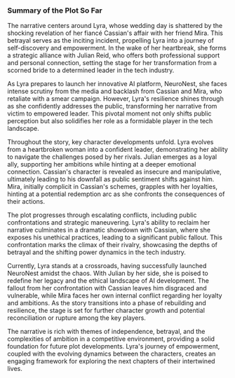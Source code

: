 ### Summary of the Plot So Far

The narrative centers around Lyra, whose wedding day is shattered by the shocking revelation of her fiancé Cassian's affair with her friend Mira. This betrayal serves as the inciting incident, propelling Lyra into a journey of self-discovery and empowerment. In the wake of her heartbreak, she forms a strategic alliance with Julian Reid, who offers both professional support and personal connection, setting the stage for her transformation from a scorned bride to a determined leader in the tech industry.

As Lyra prepares to launch her innovative AI platform, NeuroNest, she faces intense scrutiny from the media and backlash from Cassian and Mira, who retaliate with a smear campaign. However, Lyra's resilience shines through as she confidently addresses the public, transforming her narrative from victim to empowered leader. This pivotal moment not only shifts public perception but also solidifies her role as a formidable player in the tech landscape.

Throughout the story, key character developments unfold. Lyra evolves from a heartbroken woman into a confident leader, demonstrating her ability to navigate the challenges posed by her rivals. Julian emerges as a loyal ally, supporting her ambitions while hinting at a deeper emotional connection. Cassian's character is revealed as insecure and manipulative, ultimately leading to his downfall as public sentiment shifts against him. Mira, initially complicit in Cassian's schemes, grapples with her loyalties, hinting at a potential redemption arc as she confronts the consequences of their actions.

The plot progresses through escalating conflicts, including public confrontations and strategic maneuvering. Lyra's ability to reclaim her narrative culminates in a dramatic showdown with Cassian, where she exposes his unethical practices, leading to a significant public fallout. This confrontation marks the climax of their rivalry, showcasing the depths of betrayal and the shifting power dynamics in the tech industry.

Currently, Lyra stands at a crossroads, having successfully launched NeuroNest amidst the chaos. With Julian by her side, she is poised to redefine her legacy and the ethical landscape of AI development. The fallout from her confrontation with Cassian leaves him disgraced and vulnerable, while Mira faces her own internal conflict regarding her loyalty and ambitions. As the story transitions into a phase of rebuilding and resilience, the stage is set for further character growth and potential reconciliation or rupture among the key players.

The narrative is rich with themes of independence, betrayal, and the complexities of ambition in a competitive environment, providing a solid foundation for future plot developments. Lyra's journey of empowerment, coupled with the evolving dynamics between the characters, creates an engaging framework for exploring the next chapters of their intertwined lives.